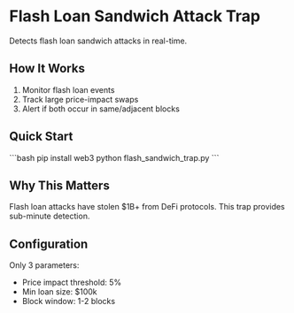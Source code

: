 # Flash Loan Sandwich Attack Trap

Detects flash loan sandwich attacks in real-time.

## How It Works
1. Monitor flash loan events
2. Track large price-impact swaps
3. Alert if both occur in same/adjacent blocks

## Quick Start
\`\`\`bash
pip install web3
python flash_sandwich_trap.py
\`\`\`

## Why This Matters
Flash loan attacks have stolen $1B+ from DeFi protocols.
This trap provides sub-minute detection.

## Configuration
Only 3 parameters:
- Price impact threshold: 5%
- Min loan size: $100k
- Block window: 1-2 blocks
